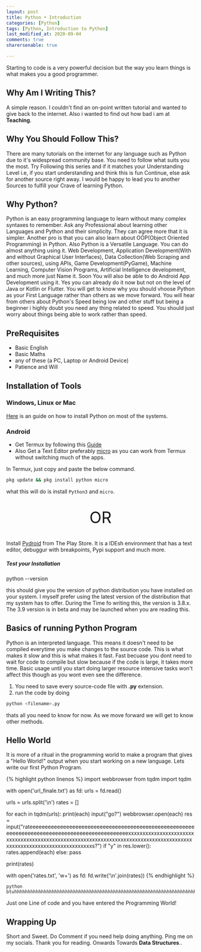 ```yaml
---
layout: post
title: Python • Introduction
categories: [Python]
tags: [Python, Introduction to Python]
last_modified_at: 2020-09-04
comments: true
sharersenable: true

---
```


<span class="first">S</span>tarting to code is a very powerful decision but the way you learn things is what makes you a good programmer.

## Why Am I Writing This?
A simple reason. I couldn't find an on-point written tutorial and wanted to give back to the internet. Also i wanted to find out how bad i am at **Teaching**.

## Why You Should Follow This?
There are many tutorials on the internet for any language such as Python due to it's widespread community base. You need to follow what suits you the most. Try Following this series and if it matches your Understanding Level i.e, if you start understanding and think this is fun Continue, else ask for another source right away. I would be happy to lead you to another Sources to fulfill your Crave of learning Python.

## Why **Python**?
Python is an easy programming language to learn without many complex syntaxes to remember. Ask any Professional about learning other Languages and Python and their simplicity. They can agree more that it is simpler. Another pro is that you can also learn about OOP(Object Oriented Programming) in Python. Also Python is a Versatile Language. You can do almost anything using it. Web Development, Application Development(With and without Graphical User Interfaces), Data Collection(Web Scraping and other sources), using APIs, Game Development(PyGame), Machine Learning, Computer Vision Programs, Artificial Intelligence development, and much more just Name it. Soon You will also be able to do Android App Development using it. Yes you can already do it now but not on the level of Java or Kotlin or Flutter. You will get to know why you should vhoose Python as your First Language rather than others as we move forward. You will hear from others about Python's Speed being low and other stuff but being a beginner i highly doubt you need any thing related to speed. You should just worry about things being able to work rather than speed.

## PreRequisites
* Basic English
* Basic Maths
* any of these (a PC, Laptop or Android Device)
* Patience and Will

## Installation of Tools
### Windows, Linux or Mac 
[Here](https://realpython.com/installing-python/#how-to-install-python-on-macos) is an guide on how to install Python on most of the systems.

### Android
* Get Termux by following this [Guide](/termux/lets-begin.html)
* Also Get a Text Editor preferably [micro](/termux/evolution-in-psuedo-IDE.html) as you can work from Termux without switching much of the apps.

In Termux, just copy and paste the below command.

```sh
pkg update && pkg install python micro
```

what this will do is install `Python3` and `micro`.
<center style='font-size:3em;padding-top:0.5em;padding-bottom:0.5em;'>OR</center>

Install [Pydroid](https://play.google.com/store/apps/details?id=ru.iiec.pydroid3) from The Play Store.
It is a IDEsh environment that has a text editor, debuggur with breakpoints, Pypi support and much more.

##### Test your Installation

python --version


this should give you the version of python distribution you have installed on your system. I myself prefer using the latest version of the distribution that my system has to offer. During the Time fo writing this, the version is 3.8.x. The 3.9 version is in beta and may be launched when you are reading this.

## Basics of running Python Program
Python is an interpreted language. This means it doesn't need to be compiled everytime you make changes to the source code. This is what makes it slow and this is what makes it fast. Fast becuase you dont need to wait for code to compile but slow because if the code is large, it takes more time. Basic usage until you start doing larger resource intensive tasks won't affect this though as you wont even see the difference.

1. You need to save every source-code file with **.py** extension.
2. run the code by doing 
```sh
python <filename>.py
```

thats all you need to know for now. As we move forward we will get to know other methods.

## Hello World

It is more of a ritual in the programming world to make a program that gives a "Hello World!" output when you start working on a new language. Lets write our first Python Program.

{% highlight python linenos %}
import webbrowser
from tqdm import tqdm

with open('url_finale.txt') as fd:
    urls = fd.read()

urls = urls.split('\n')
rates = []

for each in tqdm(urls):
    print(each)
    input("go?")
    webbrowser.open(each)
    res = input("rateeeeeeeeeeeeeeeeeeeeeeeeeeeeeeeeeeeeeeeeeeeeeeeeeeeeeeeeeeeeeeeeeeeeeeeeeeeeeeeeeeeeeeeeeeeeeexxxxxxxxxxxxxxxxxxxxxxxxxxxxxxxxxxxxxxxxxxxxxxxxxxxxxxxxxxxxxxxxxxxxxxxxxxxxxxxxxxxxxxxxxxxxxxxxxxxxxxxxxxxxxxxxxxxxxxs?")
    if "y" in res.lower():
        rates.append(each)
    else:
        pass

print(rates)

with open('rates.txt', 'w+') as fd:
    fd.write('\n'.join(rates))
{% endhighlight %}


```
python btuhhhhhhhhhhhhhhhhhhhhhhhhhhhhhhhhhhhhhhhhhhhhhhhhhhhhhhhhhhhhhhhhhhhhhhhhhhhhhhhhhhhhhhhhhhhhhhhhhhhhhhhhhhhhhhhhhhhhhhhhhhhhhhhhhhhhhhhhhhhhhhhhhhhhhhhhhhhhhhhhhhhhhhhhhhhhhhhhhhhhhhhhhhhhhhhhhhhhhhhhhhhhhh
```

Just one Line of code and you have entered the Programming World!

## Wrapping Up
Short and Sweet. Do Comment if you need help doing anything. Ping me on my socials. Thank you for reading. Onwards Towards <span class="soon">**Data Structures**.</span>.
